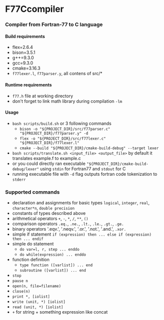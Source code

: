# F77Ccompiler
### Compiler from Fortran-77 to C language
#### Build requirements
- flex=2.6.4
- bison=3.5.1
- g++=9.3.0
- gcc=9.3.0
- cmake=3.16.3
- `f77lexer.l`, `f77parser.y`, all contens of src/*
#### Runtime requirements
- `f77.h` file at working directory
- don't forget to link math library during compilation `-lm`
#### Usage
- `bash scripts/build.sh` or 3 following commands
  - `bison -o "${PROJECT_DIR}/src/f77parser.c" "${PROJECT_DIR}/f77parser.y" -d `
  - `flex -o "${PROJECT_DIR}/src/f77lexer.c" "${PROJECT_DIR}/f77lexer.l"`
  - `cmake --build "${PROJECT_DIR}/cmake-build-debug" --target lexer`
- `bash scripts/translate.sh <input_file> <output_file>` by default it translates example.f to example.c
- or you could directly ran executable `"${PROJECT_DIR}/cmake-build-debug/lexer"` using `stdin` for Fortran77 and `stdout` for C
- running executable file with `-d` flag outputs fortran code tokenization to `stderr`
### Supported commands
- declaration and assignments for basic types `logical`, `integer`, `real`, `character*n`, `double precision`
- constants of types described above
- arithmetical operators  `+`, `-`, `*`, `/`, `**`, `()`
- comparison operators `.eq.`, `.ne.`, `.lt.`, `.le.`, `.gt.`, `.ge.`
- binary operators '.eqv.', '.neqv.', '.or.', '.not.', '.and.', `.xor.`
- simple if statement `if (expression) then ... else if (expression) then ... endif`
- simple do statement
  - `do var=l, r, step ... enddo` 
  - `do while(expression) ... enddo`
- function definition 
  - `type function ([varlist]) ... end`
  - `subroutine ([varlist]) ... end`
- `stop`
- `pause n`
- `open(n, file=filename)`
- `close(n)`
- `print *, [iolist]`
- `write (unit, *) [iolist]`
- `read (unit, *) [iolist]`
- `+` for string + something expression like concat